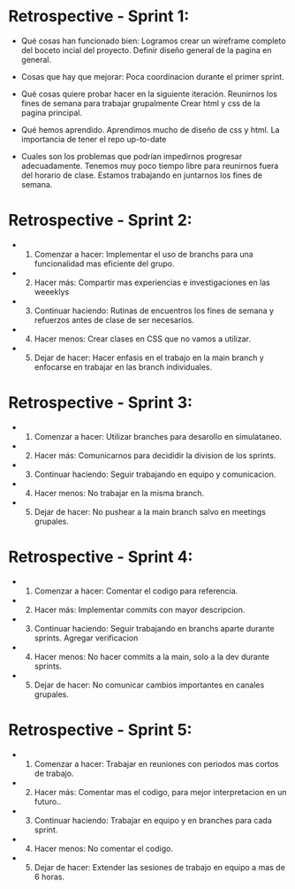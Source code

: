 # Retrospective - Sprint 1:
- Qué cosas han funcionado bien:
    Logramos crear un wireframe completo del boceto incial del proyecto.
    Definir diseño general de la pagina en general.

- Cosas que hay que mejorar:
    Poca coordinacion durante el primer sprint.

- Qué cosas quiere probar hacer en la siguiente iteración.
    Reunirnos los fines de semana para trabajar grupalmente
    Crear html y css de la pagina principal.

- Qué hemos aprendido.
    Aprendimos mucho de diseño de css y html.
    La importancia de tener el repo up-to-date
    
- Cuales son los problemas que podrían impedirnos progresar adecuadamente.
    Tenemos muy poco tiempo libre para reunirnos fuera del horario de clase. 
    Estamos trabajando en juntarnos los fines de semana.

# Retrospective - Sprint 2:

- 1. Comenzar a hacer: Implementar el uso de branchs para una funcionalidad mas eficiente del grupo.
- 2. Hacer más: Compartir mas experiencias e investigaciones en las weeeklys
- 3. Continuar haciendo: Rutinas de encuentros los fines de semana y refuerzos antes de clase de ser necesarios.
- 4. Hacer menos: Crear clases en CSS que no vamos a utilizar.
- 5. Dejar de hacer: Hacer enfasis en el trabajo en la main branch y enfocarse en trabajar en las branch individuales.

# Retrospective - Sprint 3:
- 1. Comenzar a hacer: Utilizar branches para desarollo en simulataneo.
- 2. Hacer más: Comunicarnos para decididir la division de los sprints.
- 3. Continuar haciendo: Seguir trabajando en equipo y comunicacion.
- 4. Hacer menos: No trabajar en la misma branch.
- 5. Dejar de hacer: No pushear a la main branch salvo en meetings grupales.

# Retrospective - Sprint 4:
- 1. Comenzar a hacer: Comentar el codigo para referencia.
- 2. Hacer más: Implementar commits con mayor descripcion.
- 3. Continuar haciendo: Seguir trabajando en branchs aparte durante sprints. Agregar verificacion
- 4. Hacer menos: No hacer commits a la main, solo a la dev durante sprints.
- 5. Dejar de hacer: No comunicar cambios importantes en canales grupales.

# Retrospective - Sprint 5:
- 1. Comenzar a hacer: Trabajar en reuniones con periodos mas cortos de trabajo.
- 2. Hacer más: Comentar mas el codigo, para mejor interpretacion en un futuro..
- 3. Continuar haciendo: Trabajar en equipo y en branches para cada sprint.
- 4. Hacer menos: No comentar el codigo.
- 5. Dejar de hacer: Extender las sesiones de trabajo en equipo a mas de 6 horas.
